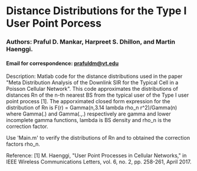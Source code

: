 # Distance Distributions for the Type I User Point Porcess
### Authors: Praful D. Mankar, Harpreet S. Dhillon, and Martin Haenggi.
#### Email for correspondence: prafuldm@vt.edu

Description: Matlab code for the distance distributions used in the paper "Meta Distribution Analysis of the Downlink SIR for the Typical Cell in a Poisson Cellular Network".  This code approximates the distributions of distances Rn of the n-th nearest BS from the typical user of the Type I user point process [1].  The apporximated closed form expression for the distribution of Rn is F(r) = Gamma(n,3.14 lambda rho_n r^2)/Gamma(n) where Gamma(.) and Gamma(.,.) respectively are gamma and lower incomplete gamma functions, lambda is BS density and rho_n is the correction factor. 

Use 'Main.m' to verify the distributions of Rn and to obtained the correction factors rho_n. 


Reference: [1] M. Haenggi, "User Point Processes in Cellular Networks," in IEEE Wireless Communications Letters, vol. 6, no. 2, pp. 258-261, April 2017.
 
